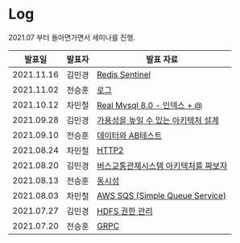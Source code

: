 # Log
2021.07 부터 돌아면가면서 세미나를 진행.


|발표일|발표자|발표 자료|
|----|----|----|
|2021.11.16|김민경|[Redis Sentinel](https://maisy.notion.site/2021-11-16-redis-sentienl-435921853f8e46be893a0a14d9128540)|
|2021.11.02|전승훈|[로그]()|
|2021.10.12|차민철|[Real Mysql 8.0 - 인덱스 + @](https://www.notion.so/Mysql-8-0-e548169331a44352bb169ae33d328d45)|
|2021.09.28|김민경|[가용성을 높일 수 있는 아키텍처 설계](https://maisy.notion.site/dbe67629c3aa44d096cb18e0c8753834)|
|2021.09.10|전승훈|[데이터와 AB테스트]()|
|2021.08.24|차민철|[HTTP2](https://fortunate-traffic-0aa.notion.site/HTTP-2-8b1414315e864b86a1c901dd57b2d8ae)|
|2021.08.20|김민경|[버스교통관제시스템 아키텍처를 짜보자](https://drive.google.com/file/d/1BIzCKTUqkpRW7yfQNXJWdhoa3WogzRD7/view?usp=sharing)|
|2021.08.13|전승훈|[동시성]()|
|2021.08.03|차민철|[AWS SQS (Simple Queue Service)](https://fortunate-traffic-0aa.notion.site/SQS-Simple-Queue-Service-a643eb4d07fa423fa6018458aadd842c)|
|2021.07.27|김민경|[HDFS 권한 관리](https://maisy.notion.site/2021-07-27-secure-hadoop-Authroization-9ee387c4a1da4791a55fc20c9c6e3f83)|
|2021.07.20|전승훈|[GRPC]()|
